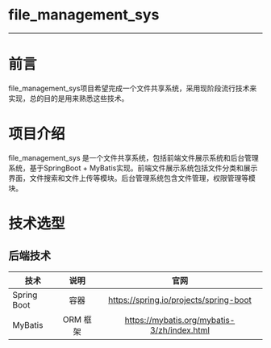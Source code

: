 # file_management_sys
-------------------------


# 前言
file_management_sys项目希望完成一个文件共享系统，采用现阶段流行技术来实现，总的目的是用来熟悉这些技术。

# 项目介绍
file_management_sys 是一个文件共享系统，包括前端文件展示系统和后台管理系统，基于SpringBoot + MyBatis实现。前端文件展示系统包括文件分类和展示界面，文件搜索和文件上传等模块。后台管理系统包含文件管理，权限管理等模块。


# 技术选型
## 后端技术

| 技术   | 说明    | 官网    |
| ---------- | :-----------:  | :-----------: |
| Spring Boot    | 容器     |  https://spring.io/projects/spring-boot     |
| MyBatis | ORM 框架 | https://mybatis.org/mybatis-3/zh/index.html|
